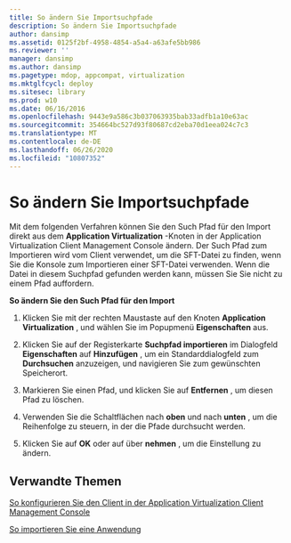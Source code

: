 ```yaml
---
title: So ändern Sie Importsuchpfade
description: So ändern Sie Importsuchpfade
author: dansimp
ms.assetid: 0125f2bf-4958-4854-a5a4-a63afe5bb986
ms.reviewer: ''
manager: dansimp
ms.author: dansimp
ms.pagetype: mdop, appcompat, virtualization
ms.mktglfcycl: deploy
ms.sitesec: library
ms.prod: w10
ms.date: 06/16/2016
ms.openlocfilehash: 9443e9a586c3b037063935bab33adfb1a10e63ac
ms.sourcegitcommit: 354664bc527d93f80687cd2eba70d1eea024c7c3
ms.translationtype: MT
ms.contentlocale: de-DE
ms.lasthandoff: 06/26/2020
ms.locfileid: "10807352"
---
```

# So ändern Sie Importsuchpfade


Mit dem folgenden Verfahren können Sie den Such Pfad für den Import direkt aus dem **Application Virtualization** -Knoten in der Application Virtualization Client Management Console ändern. Der Such Pfad zum Importieren wird vom Client verwendet, um die SFT-Datei zu finden, wenn Sie die Konsole zum Importieren einer SFT-Datei verwenden. Wenn die Datei in diesem Suchpfad gefunden werden kann, müssen Sie Sie nicht zu einem Pfad auffordern.

**So ändern Sie den Such Pfad für den Import**

1.  Klicken Sie mit der rechten Maustaste auf den Knoten **Application Virtualization** , und wählen Sie im Popupmenü **Eigenschaften** aus.

2.  Klicken Sie auf der Registerkarte **Suchpfad importieren** im Dialogfeld **Eigenschaften** auf **Hinzufügen** , um ein Standarddialogfeld zum **Durchsuchen** anzuzeigen, und navigieren Sie zum gewünschten Speicherort.

3.  Markieren Sie einen Pfad, und klicken Sie auf **Entfernen** , um diesen Pfad zu löschen.

4.  Verwenden Sie die Schaltflächen nach **oben** und nach **unten** , um die Reihenfolge zu steuern, in der die Pfade durchsucht werden.

5.  Klicken Sie auf **OK** oder auf über **nehmen** , um die Einstellung zu ändern.

## Verwandte Themen


[So konfigurieren Sie den Client in der Application Virtualization Client Management Console](how-to-configure-the-client-in-the-application-virtualization-client-management-console.md)

[So importieren Sie eine Anwendung](how-to-import-an-application.md)

 

 





